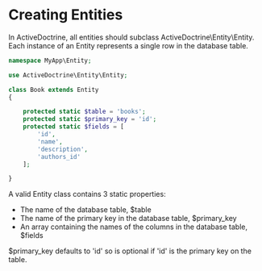 # Creating Entities

In ActiveDoctrine, all entities should subclass
ActiveDoctrine\Entity\Entity. Each instance of an Entity represents a
single row in the database table.

```php
namespace MyApp\Entity;

use ActiveDoctrine\Entity\Entity;

class Book extends Entity
{

    protected static $table = 'books';
    protected static $primary_key = 'id';
    protected static $fields = [
        'id',
        'name',
        'description',
        'authors_id'
    ];

}
```

A valid Entity class contains 3 static properties:

* The name of the database table, $table
* The name of the primary key in the database table, $primary_key
* An array containing the names of the columns in the database table, $fields

$primary_key defaults to 'id' so is optional if 'id' is the primary
key on the table.
